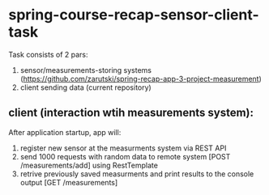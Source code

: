 spring-course-recap-sensor-client-task
==================

Task consists of 2 pars:
1. sensor/measurements-storing systems (https://github.com/zarutski/spring-recap-app-3-project-measurement)
2. client sending data (current repository)

client (interaction wtih measurements system):
--------------------------
After application startup, app will: 

1. register new sensor at the measurments system via REST API
1. send 1000 requests with random data to remote system [POST /measurements/add] using RestTemplate
2. retrive previously saved measurments and print results to the console output [GET /measurements]
